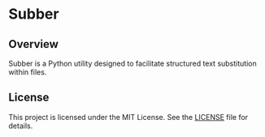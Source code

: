 # Subber

## Overview
Subber is a Python utility designed to facilitate structured text substitution within files.

## License
This project is licensed under the MIT License. See the [LICENSE](license.md) file for details.


